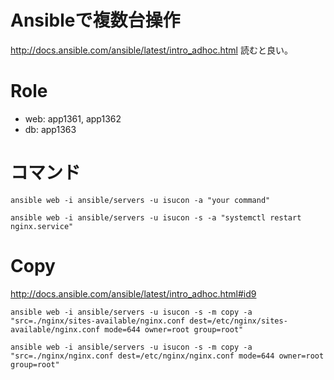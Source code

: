 # Ansibleで複数台操作

http://docs.ansible.com/ansible/latest/intro_adhoc.html 読むと良い。

# Role

- web: app1361, app1362
- db: app1363


# コマンド

```
ansible web -i ansible/servers -u isucon -a "your command"

ansible web -i ansible/servers -u isucon -s -a "systemctl restart nginx.service"
```

# Copy

http://docs.ansible.com/ansible/latest/intro_adhoc.html#id9

```
ansible web -i ansible/servers -u isucon -s -m copy -a "src=./nginx/sites-available/nginx.conf dest=/etc/nginx/sites-available/nginx.conf mode=644 owner=root group=root"

ansible web -i ansible/servers -u isucon -s -m copy -a "src=./nginx/nginx.conf dest=/etc/nginx/nginx.conf mode=644 owner=root group=root"
```



